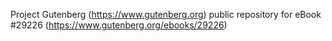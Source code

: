 Project Gutenberg (https://www.gutenberg.org) public repository for eBook #29226 (https://www.gutenberg.org/ebooks/29226)
